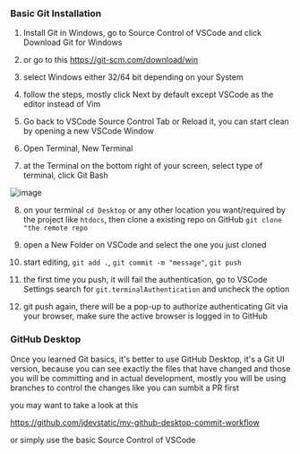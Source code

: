 ### Basic Git Installation
1. Install Git in Windows, go to Source Control
of VSCode and click Download Git for Windows

2. or go to this https://git-scm.com/download/win

3. select Windows either 32/64 bit depending on your System

4. follow the steps, mostly click Next by default 
except VSCode as the editor instead of Vim

5. Go back to VSCode Source Control Tab or Reload it, you 
can start clean by opening a new VSCode Window

6. Open Terminal, New Terminal

7. at the Terminal on the bottom right of your screen, 
select type of terminal, click Git Bash

![image](https://user-images.githubusercontent.com/47092464/234513151-9ecaf0f3-aa06-409a-8fff-3e52cd03fe42.png)


8. on your terminal `cd Desktop` or any other location 
you want/required by the project like `htdocs`, 
then clone a existing repo on GitHub `git clone "the remote repo`

9. open a New Folder on VSCode and select the one you just cloned

10. start editing, `git add .`, `git commit -m "message"`, `git push`

11. the first time you push, it will fail the authentication, 
go to VSCode Settings search for `git.terminalAuthentication` and uncheck the option

12. git push again, there will be a pop-up to authorize 
authenticating Git via your browser, make sure the active browser is logged in to GitHub

### GitHub Desktop
Once you learned Git basics, it's better to use GitHub Desktop, 
it's a Git UI version,  because you
can see exactly the files that have changed and those you will be 
committing and in actual development, mostly you will be using branches
to control the changes like you can sumbit a PR first

you may want to take a look at this

https://github.com/jdevstatic/my-github-desktop-commit-workflow

or simply use the basic Source Control of VSCode
